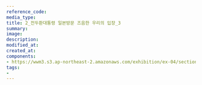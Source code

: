 ```yaml
---
reference_code:
media_type:
title: 2_전두환대통령 일본방문 즈음한 우리의 입장_3
summary:
image:
description:
modified_at:
created_at:
components:
- https://wwm3.s3.ap-northeast-2.amazonaws.com/exhibition/ex-04/section-01-right/2_전두환대통령+일본방문+즈음한+우리의+입장_3.jpg
tags:
-
---
```

